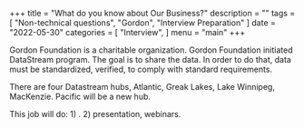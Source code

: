 +++
title = "What do you know about Our Business?"
description = ""
tags = [
    "Non-technical questions",
    "Gordon",
    "Interview Preparation"
]
date = "2022-05-30"
categories = [
    "Interview",
]
menu = "main"
+++

Gordon Foundation is a charitable organization.  Gordon Foundation initiated DataStream program.  The goal is to share the data.  In order to do that, data must be standardized, verified,  to comply with standard requirements.

There are four Datastream hubs, Atlantic, Greak Lakes, Lake Winnipeg, MacKenzie.  Pacific will be a new hub.

This job will do: 1) . 2) presentation, webinars.